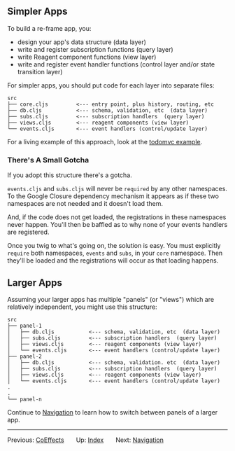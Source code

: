 ## Simpler Apps

To build a re-frame app, you:
  - design your app's data structure (data layer)
  - write and register subscription functions (query layer)
  - write Reagent component functions (view layer)
  - write and register event handler functions (control layer and/or state transition layer)

For simpler apps, you should put code for each layer into separate files:
```
src
├── core.cljs         <--- entry point, plus history, routing, etc
├── db.cljs           <--- schema, validation, etc  (data layer)
├── subs.cljs         <--- subscription handlers  (query layer)
├── views.cljs        <--- reagent components (view layer)
└── events.cljs       <--- event handlers (control/update layer)
```

For a living example of this approach, look at the [todomvc example](https://github.com/Day8/re-frame/tree/master/examples/todomvc).

### There's A Small Gotcha

If you adopt this structure there's a gotcha. 

`events.cljs` and `subs.cljs` will never be `required` by any other 
namespaces. To the Google Closure dependency mechanism it appears as 
if these two namespaces are not needed and it doesn't load them.

And, if the code does not get loaded, the registrations in these namespaces
never happen. You'll then be baffled as to why none of your events handlers 
are registered.

Once you twig to what's going on, the solution is easy.  You must 
explicitly `require` both namespaces, `events` and `subs`, in your `core` 
namespace. Then they'll be loaded and the registrations will occur 
as that loading happens. 

## Larger Apps

Assuming your larger apps has multiple "panels" (or "views") which are 
relatively independent, you might use this structure:
```
src
├── panel-1
│   ├── db.cljs           <--- schema, validation, etc  (data layer)
│   ├── subs.cljs         <--- subscription handlers  (query layer)
│   ├── views.cljs        <--- reagent components (view layer)
│   └── events.cljs       <--- event handlers (control/update layer)
├── panel-2
│   ├── db.cljs           <--- schema, validation. etc  (data layer)
│   ├── subs.cljs         <--- subscription handlers  (query layer)
│   ├── views.cljs        <--- reagent components (view layer)
│   └── events.cljs       <--- event handlers (control/update layer)
.
.
└── panel-n
```

Continue to [Navigation](Navigation.md) to learn how to switch between panels of a larger app.

---
Previous:  [CoEffects](coeffects.md)&nbsp;&nbsp;&nbsp;&nbsp;&nbsp;&nbsp;
Up:  [Index](README.md)&nbsp;&nbsp;&nbsp;&nbsp;&nbsp;&nbsp;
Next:  [Navigation](Navigation.md)  
